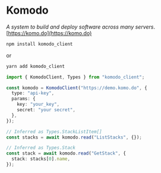 # Komodo

_A system to build and deploy software across many servers_. [https://komo.do](https://komo.do)

```sh
npm install komodo_client
```

or

```sh
yarn add komodo_client
```

```ts
import { KomodoClient, Types } from "komodo_client";

const komodo = KomodoClient("https://demo.komo.do", {
  type: "api-key",
  params: {
    key: "your_key",
    secret: "your secret",
  },
});

// Inferred as Types.StackListItem[]
const stacks = await komodo.read("ListStacks", {});

// Inferred as Types.Stack
const stack = await komodo.read("GetStack", {
  stack: stacks[0].name,
});
```

